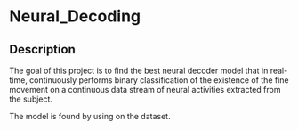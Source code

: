 # Neural_Decoding


## Description
The goal of this project is to find the best neural decoder model that in real-time, continuously performs binary classification of the existence of the fine movement on a continuous data stream of neural activities extracted from the subject.

The model is found by using on the dataset.
